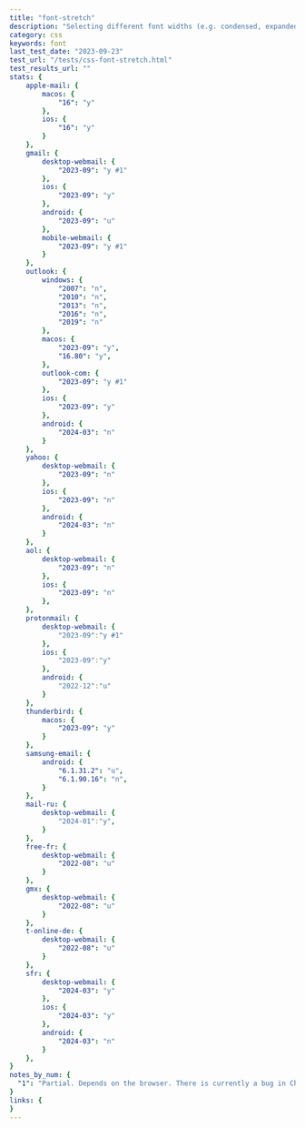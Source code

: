 ```yaml
---
title: "font-stretch"
description: "Selecting different font widths (e.g. condensed, expanded)"
category: css
keywords: font
last_test_date: "2023-09-23"
test_url: "/tests/css-font-stretch.html"
test_results_url: ""
stats: {
	apple-mail: {
		macos: {
			"16": "y"
    	},
		ios: {
			"16": "y"
    	}
	},
	gmail: {
    	desktop-webmail: {
    		"2023-09": "y #1"
		},
		ios: {
    		"2023-09": "y"
    	},
		android: {
			"2023-09": "u"
		},
    	mobile-webmail: {
    		"2023-09": "y #1"
		}
	},
	outlook: {
		windows: {
      		"2007": "n",
			"2010": "n",
			"2013": "n",
			"2016": "n",
			"2019": "n"
    	},
    	macos: {
    		"2023-09": "y",
  			"16.80": "y",
		},
    	outlook-com: {
    		"2023-09": "y #1"
		},
    	ios: {
    		"2023-09": "y"
		},
    	android: {
    		"2024-03": "n"
		}
	},
	yahoo: {
		desktop-webmail: {
			"2023-09": "n"
		},
		ios: {
			"2023-09": "n"
		},
		android: {
			"2024-03": "n"
		}
	},
	aol: {
    	desktop-webmail: {
    		"2023-09": "n"
    	},
		ios: {
			"2023-09": "n"
		},
	},
	protonmail: {
		desktop-webmail: {
        	"2023-09":"y #1"
        },
        ios: {
            "2023-09":"y"
        },
        android: {
            "2022-12":"u"
        }
    },
	thunderbird: {
		macos: {
    		"2023-09": "y"
		}
	},
	samsung-email: {
    	android: {
			"6.1.31.2": "u",
            "6.1.90.16": "n",
    	}
	},
	mail-ru: {
		desktop-webmail: {
    		"2024-01":"y",
    	}	
	},
	free-fr: {
    	desktop-webmail: {
    		"2022-08": "u"
    	}
  	},
	gmx: {
   		desktop-webmail: {
    		"2022-08": "u"
    	}
	},
	t-online-de: {
    	desktop-webmail: {
    		"2022-08": "u"
		}
	},
	sfr: {
		desktop-webmail: {
			"2024-03": "y"
		},
		ios: {
			"2024-03": "y"
		},
		android: {
			"2024-03": "n"
		}
	},
}
notes_by_num: {
  "1": "Partial. Depends on the browser. There is currently a bug in Chrome/Edge where font-stretch does not work for variable fonts."
}
links: {
}
---
```

